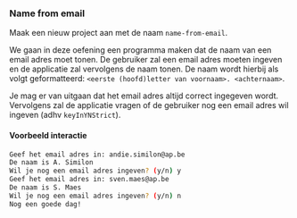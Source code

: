 ### Name from email

Maak een nieuw project aan met de naam `name-from-email`.

We gaan in deze oefening een programma maken dat de naam van een email adres moet tonen. De gebruiker zal een email adres moeten ingeven en de applicatie zal vervolgens de naam tonen. De naam wordt hierbij als volgt geformatteerd: `<eerste (hoofd)letter van voornaam>. <achternaam>`.

Je mag er van uitgaan dat het email adres altijd correct ingegeven wordt. Vervolgens zal de applicatie vragen of de gebruiker nog een email adres wil ingeven (adhv `keyInYNStrict`).

#### Voorbeeld interactie

```bash
Geef het email adres in: andie.similon@ap.be
De naam is A. Similon
Wil je nog een email adres ingeven? (y/n) y
Geef het email adres in: sven.maes@ap.be
De naam is S. Maes
Wil je nog een email adres ingeven? (y/n) n
Nog een goede dag!
```